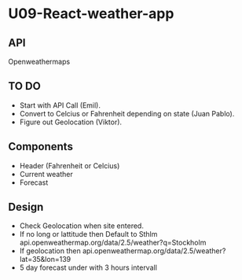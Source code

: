 # U09-React-weather-app

## API
Openweathermaps

## TO DO
- Start with API Call (Emil).
- Convert to Celcius or Fahrenheit depending on state (Juan Pablo).
- Figure out Geolocation (Viktor).

## Components
- Header (Fahrenheit or Celcius)
- Current weather
- Forecast

## Design
- Check Geolocation when site entered.
- If no long or lattitude then Default to Sthlm
api.openweathermap.org/data/2.5/weather?q=Stockholm
- If geolocation then
api.openweathermap.org/data/2.5/weather?lat=35&lon=139
- 5 day forecast under with 3 hours intervall
